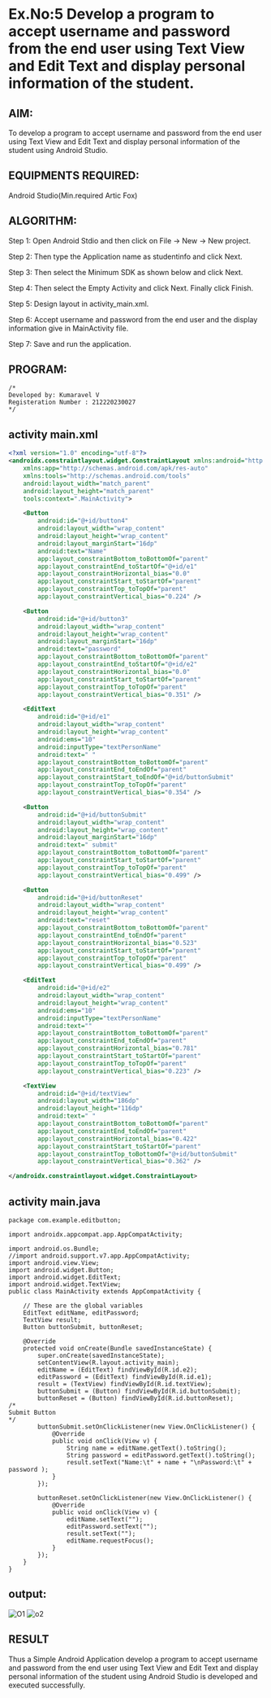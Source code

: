  
# Ex.No:5 Develop a program to accept username and password from the end user using Text View and Edit Text and display personal information of the student.


## AIM:

To develop a program to accept username and password from the end user using Text View and Edit Text and display personal information of the student using Android Studio.

## EQUIPMENTS REQUIRED:

Android Studio(Min.required Artic Fox)

## ALGORITHM:

Step 1: Open Android Stdio and then click on File -> New -> New project.

Step 2: Then type the Application name as studentinfo and click Next. 

Step 3: Then select the Minimum SDK as shown below and click Next.

Step 4: Then select the Empty Activity and click Next. Finally click Finish.

Step 5: Design layout in activity_main.xml.

Step 6: Accept username and password from the end user and the display information give in MainActivity file.

Step 7: Save and run the application.

## PROGRAM:
```
/*
Developed by: Kumaravel V
Registeration Number : 212220230027
*/
```
## activity main.xml
```xml
<?xml version="1.0" encoding="utf-8"?>
<androidx.constraintlayout.widget.ConstraintLayout xmlns:android="http://schemas.android.com/apk/res/android"
    xmlns:app="http://schemas.android.com/apk/res-auto"
    xmlns:tools="http://schemas.android.com/tools"
    android:layout_width="match_parent"
    android:layout_height="match_parent"
    tools:context=".MainActivity">

    <Button
        android:id="@+id/button4"
        android:layout_width="wrap_content"
        android:layout_height="wrap_content"
        android:layout_marginStart="16dp"
        android:text="Name"
        app:layout_constraintBottom_toBottomOf="parent"
        app:layout_constraintEnd_toStartOf="@+id/e1"
        app:layout_constraintHorizontal_bias="0.0"
        app:layout_constraintStart_toStartOf="parent"
        app:layout_constraintTop_toTopOf="parent"
        app:layout_constraintVertical_bias="0.224" />

    <Button
        android:id="@+id/button3"
        android:layout_width="wrap_content"
        android:layout_height="wrap_content"
        android:layout_marginStart="16dp"
        android:text="password"
        app:layout_constraintBottom_toBottomOf="parent"
        app:layout_constraintEnd_toStartOf="@+id/e2"
        app:layout_constraintHorizontal_bias="0.0"
        app:layout_constraintStart_toStartOf="parent"
        app:layout_constraintTop_toTopOf="parent"
        app:layout_constraintVertical_bias="0.351" />

    <EditText
        android:id="@+id/e1"
        android:layout_width="wrap_content"
        android:layout_height="wrap_content"
        android:ems="10"
        android:inputType="textPersonName"
        android:text=" "
        app:layout_constraintBottom_toBottomOf="parent"
        app:layout_constraintEnd_toEndOf="parent"
        app:layout_constraintStart_toEndOf="@+id/buttonSubmit"
        app:layout_constraintTop_toTopOf="parent"
        app:layout_constraintVertical_bias="0.354" />

    <Button
        android:id="@+id/buttonSubmit"
        android:layout_width="wrap_content"
        android:layout_height="wrap_content"
        android:layout_marginStart="16dp"
        android:text=" submit"
        app:layout_constraintBottom_toBottomOf="parent"
        app:layout_constraintStart_toStartOf="parent"
        app:layout_constraintTop_toTopOf="parent"
        app:layout_constraintVertical_bias="0.499" />

    <Button
        android:id="@+id/buttonReset"
        android:layout_width="wrap_content"
        android:layout_height="wrap_content"
        android:text="reset"
        app:layout_constraintBottom_toBottomOf="parent"
        app:layout_constraintEnd_toEndOf="parent"
        app:layout_constraintHorizontal_bias="0.523"
        app:layout_constraintStart_toStartOf="parent"
        app:layout_constraintTop_toTopOf="parent"
        app:layout_constraintVertical_bias="0.499" />

    <EditText
        android:id="@+id/e2"
        android:layout_width="wrap_content"
        android:layout_height="wrap_content"
        android:ems="10"
        android:inputType="textPersonName"
        android:text=""
        app:layout_constraintBottom_toBottomOf="parent"
        app:layout_constraintEnd_toEndOf="parent"
        app:layout_constraintHorizontal_bias="0.781"
        app:layout_constraintStart_toStartOf="parent"
        app:layout_constraintTop_toTopOf="parent"
        app:layout_constraintVertical_bias="0.223" />

    <TextView
        android:id="@+id/textView"
        android:layout_width="186dp"
        android:layout_height="116dp"
        android:text=" "
        app:layout_constraintBottom_toBottomOf="parent"
        app:layout_constraintEnd_toEndOf="parent"
        app:layout_constraintHorizontal_bias="0.422"
        app:layout_constraintStart_toStartOf="parent"
        app:layout_constraintTop_toBottomOf="@+id/buttonSubmit"
        app:layout_constraintVertical_bias="0.362" />

</androidx.constraintlayout.widget.ConstraintLayout>
```
## activity main.java

```
package com.example.editbutton;

import androidx.appcompat.app.AppCompatActivity;

import android.os.Bundle;
//import android.support.v7.app.AppCompatActivity;
import android.view.View;
import android.widget.Button;
import android.widget.EditText;
import android.widget.TextView;
public class MainActivity extends AppCompatActivity {

    // These are the global variables
    EditText editName, editPassword;
    TextView result;
    Button buttonSubmit, buttonReset;

    @Override
    protected void onCreate(Bundle savedInstanceState) {
        super.onCreate(savedInstanceState);
        setContentView(R.layout.activity_main);
        editName = (EditText) findViewById(R.id.e2);
        editPassword = (EditText) findViewById(R.id.e1);
        result = (TextView) findViewById(R.id.textView);
        buttonSubmit = (Button) findViewById(R.id.buttonSubmit);
        buttonReset = (Button) findViewById(R.id.buttonReset);
/*
Submit Button
*/
        buttonSubmit.setOnClickListener(new View.OnClickListener() {
            @Override
            public void onClick(View v) {
                String name = editName.getText().toString();
                String password = editPassword.getText().toString();
                result.setText("Name:\t" + name + "\nPassword:\t" + password );
            }
        });

        buttonReset.setOnClickListener(new View.OnClickListener() {
            @Override
            public void onClick(View v) {
                editName.setText("");
                editPassword.setText("");
                result.setText("");
                editName.requestFocus();
            }
        });
    }
}
```
## output:
![O1](https://user-images.githubusercontent.com/75235334/169634574-bad4087c-5e67-4e3d-988f-2705714d3965.png)
![o2](https://user-images.githubusercontent.com/75235334/169634541-f8ed8309-84e2-4df9-9ae2-f9076043c9f7.png)
## RESULT
Thus a Simple Android Application develop a program to accept username and password from the end user using Text View and Edit Text and display personal information of the student using Android Studio is developed and executed successfully.


